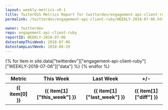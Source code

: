 ```yaml
---
layout: weekly-metrics-v0.1
title: TwiterOSS Metrics Report for twitterdev/engagement-api-client-ruby | WEEKLY-2018-07-06 | 2018-07-06
permalink: /twitterdev/engagement-api-client-ruby/WEEKLY-2018-07-06.html

owner: twitterdev
repo: engagement-api-client-ruby
reportID: WEEKLY-2018-07-06
datestampThisWeek: 2018-07-06
datestampLastWeek: 2018-06-29
---
```


<table style="width: 100%">
    <tr>
        <th>Metric</th>
        <th>This Week</th>
        <th>Last Week</th>
        <th>+/-</th>
    </tr>
    {% for item in site.data["twitterdev"]["engagement-api-client-ruby"]["WEEKLY-2018-07-06"]["data"] %}
    <tr>
        <th>{{ item[0] }}</th>
        <th>{{ item[1]["this_week"] }}</th>
        <th>{{ item[1]["last_week"] }}</th>
        <th>{{ item[1]["diff"] }}</th>
    </tr>
    {% endfor %}
</table>

